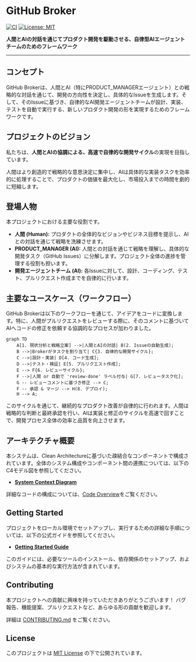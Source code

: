# GitHub Broker

[![CI](https://github.com/masa-codehub/github_broker/actions/workflows/ci.yml/badge.svg)](https://github.com/masa-codehub/github_broker/actions/workflows/ci.yml)
[![License: MIT](https://img.shields.io/badge/License-MIT-yellow.svg)](https://opensource.org/licenses/MIT)

**人間とAIの対話を通じてプロダクト開発を駆動させる、自律型AIエージェントチームのためのフレームワーク**

---

## コンセプト

GitHub Brokerは、人間とAI（特にPRODUCT_MANAGERエージェント）との戦略的な対話を通じて、開発の方向性を決定し、具体的なIssueを生成します。そして、そのIssueに基づき、自律的なAI開発エージェントチームが設計、実装、テストを自動で実行する、新しいプロダクト開発の形を実現するためのフレームワークです。

## プロジェクトのビジョン

私たちは、**人間とAIの協調による、高速で自律的な開発サイクル**の実現を目指しています。

人間はより創造的で戦略的な意思決定に集中し、AIは具体的な実装タスクを効率的に処理することで、プロダクトの価値を最大化し、市場投入までの時間を劇的に短縮します。

## 登場人物

本プロジェクトにおける主要な役割です。

-   **人間 (Human):** プロダクトの全体的なビジョンやビジネス目標を提示し、AIとの対話を通じて戦略を洗練させます。
-   **PRODUCT_MANAGER (AI):** 人間との対話を通じて戦略を理解し、具体的な開発タスク（GitHub Issues）に分解します。プロジェクト全体の進捗を管理する役割も担います。
-   **開発エージェントチーム (AI):** 各Issueに対して、設計、コーディング、テスト、プルリクエスト作成までを自律的に行います。

## 主要なユースケース（ワークフロー）

GitHub Brokerは以下のワークフローを通じて、アイデアをコードに変換します。特に、人間がプルリクエストをレビューする際に、そのコメントに基づいてAIへコードの修正を依頼する協調的なプロセスが加わりました。

```mermaid
graph TD
    A[1. 現状分析と戦略立案] -->|人間とAIの対話| B(2. Issueの自動生成);
    B -->|Brokerがタスクを割り当て| C{3. 自律的な開発サイクル};
    C -->|設計・実装| D[4. コード生成];
    D -->|テスト・検証| E[5. プルリクエスト作成];
    E --> F{6. レビューサイクル};
    F -->|人間 or 自動で 'review-done' ラベル付与| G[7. レビュータスク化];
    G -- レビューコメントに基づき修正 --> C;
    F -- 承認 & マージ --> H(8. デプロイ);
    H --> A;
```

このサイクルを通じて、継続的なプロダクト改善が自律的に行われます。人間は戦略的な判断と最終承認を行い、AIは実装と修正のサイクルを高速で回すことで、開発プロセス全体の効率と品質を向上させます。

## アーキテクチャ概要

本システムは、Clean Architectureに基づいた疎結合なコンポーネントで構成されています。全体のシステム構成やコンポーネント間の連携については、以下のC4モデル図を参照してください。

-   [**System Context Diagram**](./docs/design-docs/system_context.md)

詳細なコードの構成については、[Code Overview](./docs/design-docs/code-overview.md)をご覧ください。

## Getting Started

プロジェクトをローカル環境でセットアップし、実行するための詳細な手順については、以下の公式ガイドを参照してください。

-   [**Getting Started Guide**](./docs/guides/getting-started.md)

このガイドには、必要なツールのインストール、依存関係のセットアップ、およびシステムの基本的な実行方法が含まれています。

## Contributing

本プロジェクトへの貢献に興味を持っていただきありがとうございます！
バグ報告、機能提案、プルリクエストなど、あらゆる形の貢献を歓迎します。

詳細は [CONTRIBUTING.md](./CONTRIBUTING.md) をご覧ください。

## License

このプロジェクトは [MIT License](./LICENSE) の下で公開されています。
